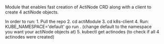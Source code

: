 Module that enables fast creation of ActiNode CRD along with a client to create 4 actiNode objects.

In order to run:
	1. Pull the repo
	2. cd actiModule
	3. cd k8s-client
	4. Run: KUBE_NAMESPACE='default' go run . 
		(change default to the namespace you want your actiNode objects at)
	5. kubectl get actinodes (to check if all 4 actinodes were created)
